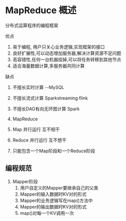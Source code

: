 # MapReduce 概述

分布式运算程序的编程框架

优点
1. 易于编程, 用户只关心业务逻辑,实现框架的接口
2. 良好扩展性,可以动态增加服务器,解决计算资源不足问题
3. 高容错性,任何一台机器挂掉,可以将任务转移到其他节点
4. 适合海量数据计算,多服务器共同计算

缺点
1. 不擅长实时计算 --MySQL
2. 不擅长流式计算 Sparkstreaming flink
3. 不擅长DAG有向无环图计算 Spark

1. MapReduce
2. Map 并行运行 互不相干
3. Reduce 并行运行 互不想干
4. 只能包含一个Map阶段和一个Reduce阶段

## 编程规范

1. Mapper阶段
   1. 用户自定义的Mapper要继承自己的父类
   2. Mapper的输入数据时KV对的形式
   3. Mapper的业务逻辑写在map()方法中
   4. Mapper的输出数据时KV对的形式
   5. map()对每一个KV调用一次
